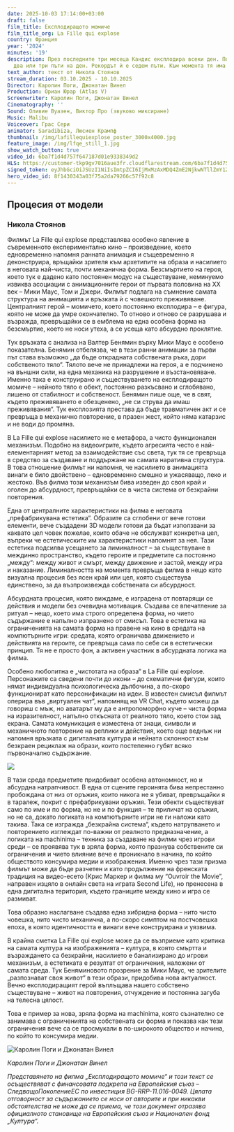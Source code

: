 ```yaml
---
date: 2025-10-03 17:14:00+03:00
draft: false
film_title: Експлодиращото момиче
film_title_org: La Fille qui explose
country: Франция
year: '2024'
minutes: '19'
description: През последните три месеца Кандис експлодира всеки ден. Понякога дори
  два или три пъти на ден. Рекордът ѝ е седем пъти. Към момента тя има общо 192 експлозии.
text_author: текст от Никола Стоянов
stream_duration: 03.10.2025 - 10.10.2025
Director: Каролин Поги, Джонатан Винел
Production: Ориан Юрар (Atlas V)
Screenwriter: Каролин Поги, Джонатан Винел
Cinematography: ''
Sound: Оливие Вуазен, Виктор Про (звуково миксиране)
Music: Malibu
Voiceover: Грас Сери
animator: Saradibiza, Люсиен Крампф
thumbnail: /img/lafillequiexplose_poster_3000x4000.jpg
feature_image: /img/lfqe_still_1.jpg
show_watch_button: true
video_id: 6ba7f1d4d757f647187d01e9338349d2
HLS: https://customer-tkp9gv7016aue3fr.cloudflarestream.com/6ba7f1d4d757f647187d01e9338349d2/manifest/video.m3u8
signed_token: eyJhbGciOiJSUzI1NiIsImtpZCI6IjMxMzAxMDQ4ZmE2NjkwNTllZmY1ZjFiNGFiNmQxOGMwIn0.eyJzdWIiOiI2YmE3ZjFkNGQ3NTdmNjQ3MTg3ZDAxZTkzMzgzNDlkMiIsImtpZCI6IjMxMzAxMDQ4ZmE2NjkwNTllZmY1ZjFiNGFiNmQxOGMwIiwiZXhwIjoiMTc1OTk5MDM5MiIsIm5iZiI6IjE3NTk5MDAzOTMiLCJhY2Nlc3NSdWxlcyI6W3siYWN0aW9uIjoiYWxsb3ciLCJ0eXBlIjoiaXAuZ2VvaXAuY291bnRyeSIsImNvdW50cnkiOlsiQkciXX0seyJhY3Rpb24iOiJibG9jayIsInR5cGUiOiJhbnkifV19.J-QunSjPPriGjkhTRY6iZ5j6ztmnhZF-4IstziBk02PCqzXWHAU0JIdFntAmkprtY11ORn1X9a4zSGibXQvvExWhJT4CuhqXGX7skvOkea0VQwDzKvBi5sEvzap-5mk-ttpRtGEDDsAP202kURQJkWG6qyGa01RXoqZ22_CuE5J2VkqDp3s9uTo8Uxcxy4nbm4K5oWAlDgo2yAmx2yua7Zeh1vCTaJBi6wJKGviLI82HJ7gARoQTa5SOuP-F6DcXUPQLSpIfb3WNkU9xaRps6QGamymvrWRDDNmeb3pKrW8GZmt0kAsWK7NW-gfVduN52gJXhboSRAJR00LYHNjp0w
hero_video_id: 8f1430343a03f75a2da79266c57f92c8
---
```

## Процесия от модели

### Никола Стоянов

Филмът La Fille qui explose представлява особено явление в съвременното експериментално кино – произведение, което едновременно напомня ранната анимация и същевременно я деконструира, връщайки зрителя към архетипите на образа и насилието в неговата най-чиста, почти механична форма. Безсмъртието на героя, което тук е дадено като постоянен модус на съществуване, неминуемо извиква асоциации с анимационните герои от първата половина на ХХ век – Мики Маус, Том и Джери. Филмът подлага на съмнение самата структура на анимацията и връзката ѝ с човешкото преживяване. Централният герой – момичето, което постоянно експлодира – е фигура, която не може да умре окончателно. То отново и отново се разрушава и възражда, превръщайки се в емблема на една особена форма на безсмъртие, което не носи утеха, а се усеща като абсурдно проклятие.

Тук връзката с анализа на Валтер Бенямин върху Мики Маус е особено показателна. Бенямин отбелязва, че в тези ранни анимации за първи път става възможно „да бъде открадната собствената ръка, дори собственото тяло“. Тялото вече не принадлежи на героя, а е подчинено на външни сили, на една механика на разрушение и възстановяване. Именно така е конструирано и съществуването на експлодиращото момиче – нейното тяло е обект, постоянно разкъсвано и сглобявано, лишено от стабилност и собственост. Бенямин пише още, че в свят, където преживяването е обезценено, „не си струва да имаш преживявания“. Тук експлозията престава да бъде травматичен акт и се превръща в механично повторение, в празен жест, който няма катарзис и не води до промяна.

В La Fille qui explose насилието не е метафора, а чисто функционален механизъм. Подобно на видеоигрите, където агресията често е най-елементарният метод за взаимодействие със света, тук тя се превръща в средство за създаване и поддържане на самата наративна структура. В това отношение филмът ни напомня, че насилието в анимацията винаги е било двойствено – едновременно смешно и ужасяващо, леко и жестоко. Във филма този механизъм бива изведен до своя край и оголен до абсурдност, превръщайки се в чиста система от безкрайни повторения.

Една от централните характеристики на филма е неговата „префабрикувана естетика“. Образите са сглобени от вече готови елементи, вече създадени 3D модели готови да бъдат използвани за каквато цел човек пожелае, които обаче не обслужват конкретна цел, въпреки че естетическите им характеристики напомнят за нея. Тази естетика подсилва усещането за лиминалност – за съществуване в междинно пространство, където героите и предметите са постоянно „между“: между живот и смърт, между движение и застой, между игра и наказание. Лиминалността на момента превръща филма в нещо като визуална процесия без ясен край или цел, която съществува единствено, за да възпроизвежда собствената си абсурдност.

Абсурдната процесия, която виждаме, е изградена от повтарящи се действия и модели без очевидна мотивация. Създава се впечатление за ритуал – нещо, което има строго определена форма, но чието съдържание е напълно изпразнено от смисъл. Това е естетика на ограниченията на самата форма на правене на кино в средата на компютърните игри: средата, която ограничава движението и действията на героите, се превръща сама по себе си в естетически принцип. Тя не е просто фон, а активен участник в абсурдната логика на филма.

Особено любопитна е „чистотата на образа“ в La Fille qui explose. Персонажите са сведени почти до икони – до схематични фигури, които нямат индивидуална психологическа дълбочина, а по-скоро функционират като персонификации на идеи. В известен смисъл филмът оперира във „виртуален чат“, напомнящ на VR Chat, където можеш да говориш с мъж, но аватарът му да е антропоморфно куче – чиста форма на изразителност, напълно откъсната от реалното тяло, което стои зад екрана. Самата комуникация е изместена от знаци, символи и механичното повторение на реплики и действия, което още веднъж ни напомня връзката с дигиталната култура и нейната склонност към безкраен рециклаж на образи, които постепенно губят всяко първоначално съдържание.

![](/img/lfqe_still_4-resized2.jpg)

В тази среда предметите придобиват особена автономност, но и абсурдна натрапчивост. В една от сцените героинята бива непрестанно пробождана от низ от оръжия, които никога не я убиват, превръщайки я в таралеж, покрит с префабрикувани оръжия. Тези обекти съществуват само по име и по форма, но не и по функция – те приличат на оръжия, но не са, докато логиката на компютърните игри не ги наложи като такива. Така се изгражда „безкрайна система“, където натрупването и повторението изглеждат по-важни от реалното предназначение, а логиката на machinima – техника за създаване на филми чрез игрови среди – се проявява тук в зряла форма, която празнува собствените си ограничения и чието влияние вече е проникнало в начина, по който обществото консумира медии и изображения. Именно чрез тази призма филмът може да бъде разчетен и като продължение на френската традиция на видео-есето (Крис Маркер и филма му “Ouvroir the Movie”, направен изцяло в онлайн света на играта Second Life), но пренесена в една дигитална територия, където границите между кино и игра се размиват.

Това образно наслагване създава една хибридна форма – нито чисто човешка, нито чисто механична, а по-скоро симптом на постчовешка епоха, в която идентичността е винаги вече конструирана и уязвима.

В крайна сметка La Fille qui explose може да се възприеме като критика на самата култура на изображенията – култура, в която смъртта и възраждането са безкрайни, насилието е банализирано до игрови механизъм, а естетиката е резултат от ограничения, наложени от самата среда. Тук Беняминовото прозрение за Мики Маус, че зрителите „разпознават своя живот“ в тези образи, придобива нова актуалност. Вечно експлодиращият герой въплъщава нашето собствено съществуване – живот на повторения, отчуждение и постоянна загуба на телесна цялост. 

Това е пример за нова, зряла форма на machinima, която съзнателно се занимава с ограниченията на собствената си форма и показва как тези ограничения вече са се просмукали в по-широкото общество и начина, по който то консумира медии.

![](/img/caroline-poggi-_-jonathan-vinel.jpeg "Каролин Поги и Джонатан Винел")

*Каролин Поги и Джонатан Винел*

*Представянето на филма „Експлодиращото момиче“ и този текст се осъществяват с финансовата подкрепа на Европейския съюз – СледващоПоколениеЕС по инвестиция BG-RRP-11.016-0049. Цялата отговорност за съдържанието се носи от авторите и при никакви обстоятелства не може да се приема, че този документ отразява официалното становище на Европейския съюз и Национален фонд „Култура“.*
